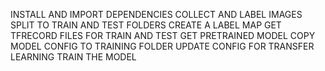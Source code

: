 INSTALL AND IMPORT DEPENDENCIES
COLLECT AND LABEL IMAGES
SPLIT TO TRAIN AND TEST FOLDERS
CREATE A LABEL MAP
GET TFRECORD FILES FOR TRAIN AND TEST
GET PRETRAINED MODEL
COPY MODEL CONFIG TO TRAINING FOLDER
UPDATE CONFIG FOR TRANSFER LEARNING
TRAIN THE MODEL
